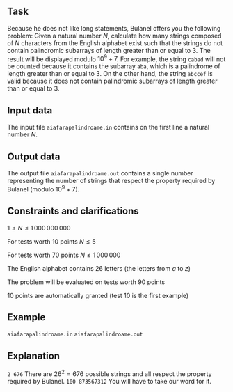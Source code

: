 ## Task

Because he does not like long statements, Bulanel offers you the following problem: Given a natural number $N$, calculate how many strings composed of $N$ characters from the English alphabet exist such that the strings do not contain palindromic subarrays of length greater than or equal to $3$. The result will be displayed modulo $10^9 + 7$. For example, the string `cabad` will not be counted because it contains the subarray `aba`, which is a palindrome of length greater than or equal to $3$. On the other hand, the string `abccef` is valid because it does not contain palindromic subarrays of length greater than or equal to $3$. 

## Input data

The input file `aiafarapalindroame.in` contains on the first line a natural number $N$. 

## Output data

The output file `aiafarapalindroame.out` contains a single number representing the number of strings that respect the property required by Bulanel (modulo $10^9 + 7$). 

## Constraints and clarifications

$1 \leq N \leq 1\,000\,000\,000$ 

For tests worth $10$ points $N \leq 5$

For tests worth $70$ points $N \leq 1\,000\,000$

The English alphabet contains $26$ letters (the letters from $a$ to $z$)

The problem will be evaluated on tests worth $90$ points

$10$ points are automatically granted (test $10$ is the first example) 

## Example

`aiafarapalindroame.in` `aiafarapalindroame.out` 

## Explanation

`2 676` There are $26^2 = 676$ possible strings and all respect the property required by Bulanel. `100 873567312` You will have to take our word for it.